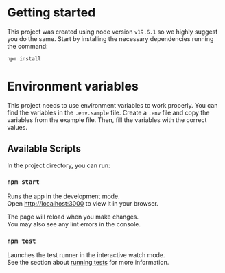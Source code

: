 # Getting started

This project was created using node version `v19.6.1` so we highly suggest you do the same.
Start by installing the necessary dependencies running the command:

```bash
npm install
```

# Environment variables

This project needs to use environment variables to work properly. You can find the variables in the `.env.sample` file. Create a `.env` file and copy the variables from the example file. Then, fill the variables with the correct values.

## Available Scripts

In the project directory, you can run:

### `npm start`

Runs the app in the development mode.\
Open [http://localhost:3000](http://localhost:3000) to view it in your browser.

The page will reload when you make changes.\
You may also see any lint errors in the console.

### `npm test`

Launches the test runner in the interactive watch mode.\
See the section about [running tests](https://facebook.github.io/create-react-app/docs/running-tests) for more information.
